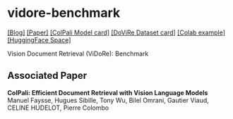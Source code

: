 # vidore-benchmark
[[Blog]]()
[[Paper]]()
[[ColPali Model card]]()
[[DoViRe Dataset card]]()
[[Colab example]]()
[[HuggingFace Space]]()

Vision Document Retrieval (ViDoRe): Benchmark

## Associated Paper

**ColPali: Efficient Document Retrieval with Vision Language Models**
Manuel Faysse, Hugues Sibille, Tony Wu, Bilel Omrani, Gautier Viaud, CELINE HUDELOT, Pierre Colombo
